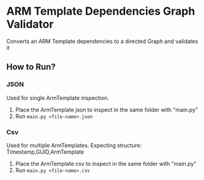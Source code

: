 # ARM Template Dependencies Graph Validator
Converts an ARM Template dependencies to a directed Graph and validates it

## How to Run?
### JSON
Used for single ArmTemplate inspection.
1. Place the ArmTemplate json to inspect in the same folder with "main.py"
1. Run ```main.py <file-name>.json```

### Csv
Used for multiple ArmTemplates.
Expecting structure: Timestamp,GUID,ArmTemplate
1. Place the ArmTemplate csv to inspect in the same folder with "main.py"
1. Run ```main.py <file-name>.csv```
